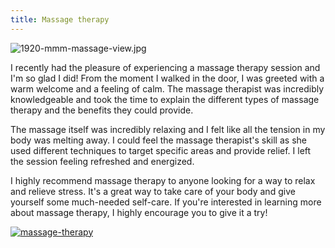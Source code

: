 ```yaml
---
title: Massage therapy
---
```


![1920-mmm-massage-view.jpg](/1920-mmm-massage-view.jpg)

I recently had the pleasure of experiencing a massage therapy session and I'm so glad I did! From the moment I walked in the door, I was greeted with a warm welcome and a feeling of calm. The massage therapist was incredibly knowledgeable and took the time to explain the different types of massage therapy and the benefits they could provide. 

The massage itself was incredibly relaxing and I felt like all the tension in my body was melting away. I could feel the massage therapist's skill as she used different techniques to target specific areas and provide relief. I left the session feeling refreshed and energized.

I highly recommend massage therapy to anyone looking for a way to relax and relieve stress. It's a great way to take care of your body and give yourself some much-needed self-care. If you're interested in learning more about massage therapy, I highly encourage you to give it a try!

[![massage-therapy](<https://dabuttonfactory.com/button.png?t=CHECK+SERVICE&f=Noto+Sans-Bold&ts=26&tc=fff&hp=45&vp=20&c=11&bgt=unicolored&bgc=4bd42f>)](<https://www.bark.com/?a_aid=5d2d0e83cdc3>)